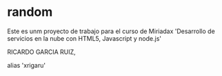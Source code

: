 # random

Este es unm proyecto de trabajo para el curso de Miriadax 'Desarrollo de servicios en la nube con HTML5, Javascript y node.js'

RICARDO GARCIA RUIZ,

alias 'xrigaru'

